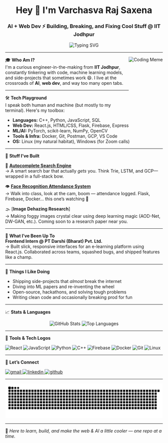 <h1 align="center">Hey 👋 I'm Varchasva Raj Saxena</h1>
<h3 align="center">AI + Web Dev ⚡ Building, Breaking, and Fixing Cool Stuff @ IIT Jodhpur</h3>

<p align="center">
  <img src="https://readme-typing-svg.demolab.com?font=Fira+Code&weight=500&size=22&pause=1000&center=true&vCenter=true&width=500&lines=Full-Stack+Developer;AI/ML+Explorer;Code%2C+Create%2C+Repeat;Always+shipping+side-projects!" alt="Typing SVG" />
</p>

---

<img align="right" height="150" src="https://i.imgflip.com/65efzo.gif" alt="Coding Meme"/>

🎓 **Who Am I?**  
I'm a curious engineer-in-the-making from **IIT Jodhpur**, constantly tinkering with code, machine learning models, and side-projects that sometimes work 😄. I live at the crossroads of **AI**, **web dev**, and way too many open tabs.

---

🛠️ **Tech Playground**  
I speak both human and machine (but mostly to my terminal). Here's my toolbox:

- **Languages:** C++, Python, JavaScript, SQL  
- **Web Dev:** React.js, HTML/CSS, Flask, Firebase, Express  
- **ML/AI:** PyTorch, scikit-learn, NumPy, OpenCV  
- **Tools & Infra:** Docker, Git, Postman, GCP, VS Code  
- **OS:** Linux (my natural habitat), Windows (for Zoom calls)

---

🚀 **Stuff I’ve Built**

🧠 [**Autocomplete Search Engine**](https://github.com/Varchasva-Raj-Saxena/AutoCompleteSearchBar)  
→ A smart search bar that actually *gets* you. Think Trie, LSTM, and GCP—wrapped in a full-stack bow.

👁️ [**Face Recognition Attendance System**](https://github.com/Varchasva-Raj-Saxena/Face-Identification)  
→ Walk into class, look at the cam, boom — attendance logged. Flask, Firebase, Docker... this one’s watching 👀

🌫️ [**Image Dehazing Research**]  
→ Making foggy images crystal clear using deep learning magic (AOD-Net, DW-GAN, etc.). Coming soon to a research paper near you.

---

💼 **What I’ve Been Up To**  
**Frontend Intern @ PT Darshi (Bharat) Pvt. Ltd.**  
→ Built slick, responsive interfaces for an e-learning platform using React.js. Collaborated across teams, squashed bugs, and shipped features like a champ.

---

🎯 **Things I Like Doing**  
- Shipping side-projects that *almost* break the internet  
- Diving into ML papers and re-inventing the wheel  
- Open-source, hackathons, and solving tough problems  
- Writing clean code and occasionally breaking prod for fun

---

📈 **Stats & Languages**

<div align="center">
  <img src="https://github-readme-stats.vercel.app/api?username=Varchasva-Raj-Saxena&hide_title=false&hide_rank=false&show_icons=true&include_all_commits=true&count_private=true&disable_animations=false&theme=dracula&locale=en&hide_border=false" height="150" alt="GitHub Stats" />
  <img src="https://github-readme-stats.vercel.app/api/top-langs?username=Varchasva-Raj-Saxena&locale=en&hide_title=false&layout=compact&card_width=320&langs_count=5&theme=dracula&hide_border=false" height="150" alt="Top Languages" />
</div>

---

🔧 **Tools & Tech Logos**

<div align="left">
  <img src="https://cdn.jsdelivr.net/gh/devicons/devicon/icons/react/react-original.svg" height="30" alt="React" />
  <img src="https://cdn.jsdelivr.net/gh/devicons/devicon/icons/javascript/javascript-original.svg" height="30" alt="JavaScript" />
  <img src="https://cdn.jsdelivr.net/gh/devicons/devicon/icons/python/python-original.svg" height="30" alt="Python" />
  <img src="https://cdn.jsdelivr.net/gh/devicons/devicon/icons/cplusplus/cplusplus-original.svg" height="30" alt="C++" />
  <img src="https://cdn.jsdelivr.net/gh/devicons/devicon/icons/firebase/firebase-plain.svg" height="30" alt="Firebase" />
  <img src="https://cdn.jsdelivr.net/gh/devicons/devicon/icons/docker/docker-original.svg" height="30" alt="Docker" />
  <img src="https://cdn.jsdelivr.net/gh/devicons/devicon/icons/git/git-original.svg" height="30" alt="Git" />
  <img src="https://cdn.jsdelivr.net/gh/devicons/devicon/icons/linux/linux-original.svg" height="30" alt="Linux" />
</div>

---

📡 **Let’s Connect**

<div align="left">
  <a href="mailto:sportyvarchasva@gmail.com">
    <img src="https://img.shields.io/static/v1?message=Gmail&logo=gmail&label=&color=D14836&logoColor=white&style=for-the-badge" height="35" alt="gmail" />
  </a>
  <a href="https://linkedin.com/in/your-profile" target="_blank">
    <img src="https://img.shields.io/static/v1?message=LinkedIn&logo=linkedin&label=&color=0077B5&logoColor=white&style=for-the-badge" height="35" alt="linkedin" />
  </a>
  <a href="https://github.com/Varchasva-Raj-Saxena" target="_blank">
    <img src="https://img.shields.io/static/v1?message=GitHub&logo=github&label=&color=181717&logoColor=white&style=for-the-badge" height="35" alt="github" />
  </a>
</div>

---

<img src="https://raw.githubusercontent.com/Varchasva-Raj-Saxena/Varchasva-Raj-Saxena/output/snake.svg" alt="Snake animation" />

---

🎉 *Here to learn, build, and make the web & AI a little cooler — one repo at a time.*

